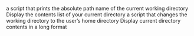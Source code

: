 a script that prints the absolute path name of the current working directory
Display the contents list of your current directory
 a script that changes the working directory to the user’s home directory
Display current directory contents in a long format
